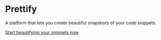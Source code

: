 <h1>Prettify</h1>

A platform that lets you create beautiful snapshots of your code snippets.

<a href="https://prettifier.netlify.app/"><p>Start beautifying your snippets now</p></a>
